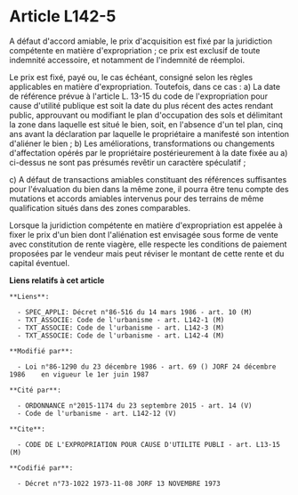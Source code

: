 # Article L142-5

A défaut d'accord amiable, le prix d'acquisition est fixé par la juridiction compétente en matière d'expropriation ; ce prix
est exclusif de toute indemnité accessoire, et notamment de l'indemnité de réemploi.

Le prix est fixé, payé ou, le cas échéant, consigné selon les règles applicables en matière d'expropriation. Toutefois, dans
ce cas : a) La date de référence prévue à l'article L. 13-15 du code de l'expropriation pour cause d'utilité publique est
soit la date du plus récent des actes rendant public, approuvant ou modifiant le plan d'occupation des sols et délimitant la
zone dans laquelle est situé le bien, soit, en l'absence d'un tel plan, cinq ans avant la déclaration par laquelle le
propriétaire a manifesté son intention d'aliéner le bien ; b) Les améliorations, transformations ou changements d'affectation
opérés par le propriétaire postérieurement à la date fixée au a) ci-dessus ne sont pas présumés revêtir un caractère
spéculatif ;

c) A défaut de transactions amiables constituant des références suffisantes pour l'évaluation du bien dans la même zone, il
pourra être tenu compte des mutations et accords amiables intervenus pour des terrains de même qualification situés dans des
zones comparables.

Lorsque la juridiction compétente en matière d'expropriation est appelée à fixer le prix d'un bien dont l'aliénation est
envisagée sous forme de vente avec constitution de rente viagère, elle respecte les conditions de paiement proposées par le
vendeur mais peut réviser le montant de cette rente et du capital éventuel.

**Liens relatifs à cet article**

	**Liens**:

	  - SPEC_APPLI: Décret n°86-516 du 14 mars 1986 - art. 10 (M)
	  - TXT_ASSOCIE: Code de l'urbanisme - art. L142-1 (M)
	  - TXT_ASSOCIE: Code de l'urbanisme - art. L142-3 (M)
	  - TXT_ASSOCIE: Code de l'urbanisme - art. L142-4 (M)

	**Modifié par**:

	  - Loi n°86-1290 du 23 décembre 1986 - art. 69 () JORF 24 décembre 1986    en vigueur le 1er juin 1987

	**Cité par**:

	  - ORDONNANCE n°2015-1174 du 23 septembre 2015 - art. 14 (V)
	  - Code de l'urbanisme - art. L142-12 (V)

	**Cite**:

	  - CODE DE L'EXPROPRIATION POUR CAUSE D'UTILITE PUBLI - art. L13-15 (M)

	**Codifié par**:

	  - Décret n°73-1022 1973-11-08 JORF 13 NOVEMBRE 1973
